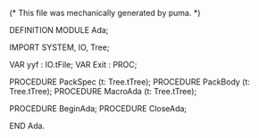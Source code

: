 
(* This file was mechanically generated by puma. *)

DEFINITION MODULE Ada;

IMPORT SYSTEM, IO, Tree;


VAR yyf        : IO.tFile;
VAR Exit       : PROC;

PROCEDURE PackSpec (t: Tree.tTree);
PROCEDURE PackBody (t: Tree.tTree);
PROCEDURE MacroAda (t: Tree.tTree);

PROCEDURE BeginAda;
PROCEDURE CloseAda;

END Ada.

